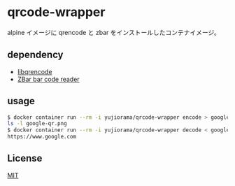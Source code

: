# qrcode-wrapper

alpine イメージに qrencode と zbar をインストールしたコンテナイメージ。

## dependency

* [libqrencode](https://github.com/fukuchi/libqrencode)
* [ZBar bar code reader](http://zbar.sourceforge.net/)

## usage

```bash
$ docker container run --rm -i yujiorama/qrcode-wrapper encode > google-qr.png <<< https://www.google.com
ls -l google-qr.png
$ docker container run --rm -i yujiorama/qrcode-wrapper decode < google-qr.png
https://www.google.com
```

## License

[MIT](./LICENSE)
